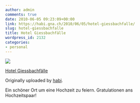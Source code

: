 ```yaml
---
author: admin
comments: true
date: 2010-06-05 09:23:09+00:00
link: https://habi.gna.ch/2010/06/05/hotel-giessbachfalle/
slug: hotel-giessbachfalle
title: Hotel Giessbachfälle
wordpress_id: 2132
categories:
- personal
---
```



 [![](https://static.flickr.com/4063/4670810719_d01b8c0ceb_m.jpg)](https://www.flickr.com/photos/habi/4670810719/)
   

 
  [Hotel Giessbachfälle](https://www.flickr.com/photos/habi/4670810719/)
    

  Originally uploaded by [habi](https://www.flickr.com/people/habi/).
 



Ein schöner Ort um eine Hochzeit zu feiern. Gratulationen ans Hochzeitspaar!
  


